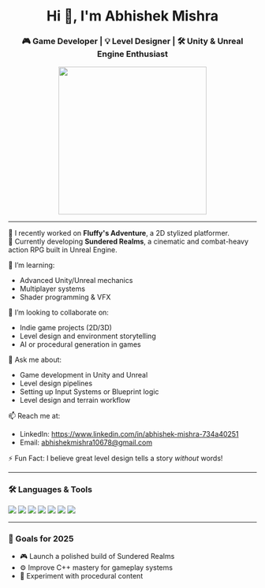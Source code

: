 <h1 align="center">Hi 👋, I'm Abhishek Mishra</h1>
<h3 align="center">🎮 Game Developer | 💡 Level Designer | 🛠️ Unity & Unreal Engine Enthusiast</h3>

<p align="center">
  <img src="https://media.giphy.com/media/qgQUggAC3Pfv687qPC/giphy.gif" width="300" />
</p>

---

🔭 I recently worked on **Fluffy's Adventure**, a 2D stylized platformer.  
🚧 Currently developing **Sundered Realms**, a cinematic and combat-heavy action RPG built in Unreal Engine.

🌱 I’m learning:
- Advanced Unity/Unreal mechanics
- Multiplayer systems
- Shader programming & VFX

👯 I’m looking to collaborate on:
- Indie game projects (2D/3D)
- Level design and environment storytelling
- AI or procedural generation in games

💬 Ask me about:
- Game development in Unity and Unreal
- Level design pipelines
- Setting up Input Systems or Blueprint logic
- Level design and terrain workflow

📫 Reach me at:
- LinkedIn: https://www.linkedin.com/in/abhishek-mishra-734a40251
- Email: abhishekmishra10678@gmail.com

⚡ Fun Fact: I believe great level design tells a story *without* words!

---

### 🛠️ Languages & Tools
<p align="left">
  <img src="https://img.shields.io/badge/Python-3776AB?style=for-the-badge&logo=python&logoColor=white"/>
  <img src="https://img.shields.io/badge/Unreal%20Engine-000?style=for-the-badge&logo=unrealengine&logoColor=white"/>
  <img src="https://img.shields.io/badge/Unity-black?style=for-the-badge&logo=unity&logoColor=white"/>
  <img src="https://img.shields.io/badge/C%2B%2B-00599C?style=for-the-badge&logo=c%2B%2B&logoColor=white"/>
  <img src="https://img.shields.io/badge/C%23-239120?style=for-the-badge&logo=c-sharp&logoColor=white"/>
  <img src="https://img.shields.io/badge/Blueprint-1C1E26?style=for-the-badge&logo=unrealengine&logoColor=white"/>
  <img src="https://img.shields.io/badge/Git-black?style=for-the-badge&logo=git&logoColor=white"/>
</p>

---

### 🎯 Goals for 2025
- 🎮 Launch a polished build of Sundered Realms
- ⚙️ Improve C++ mastery for gameplay systems
- 🧪 Experiment with procedural content
